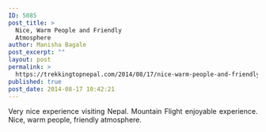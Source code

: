 ```yaml
---
ID: 5085
post_title: >
  Nice, Warm People and Friendly
  Atmosphere
author: Manisha Bagale
post_excerpt: ""
layout: post
permalink: >
  https://trekkingtopnepal.com/2014/08/17/nice-warm-people-and-friendly-atmosphere/
published: true
post_date: 2014-08-17 10:42:21
---
```

<p style="text-align: justify;">Very nice experience visiting Nepal. Mountain Flight enjoyable experience. Nice, warm people, friendly atmosphere.</p>